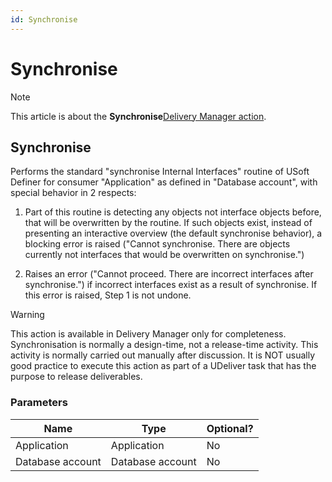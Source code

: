 ```yaml
---
id: Synchronise
---
```


# Synchronise



> [!NOTE]
> This article is about the **Synchronise**[Delivery Manager action](/docs/Continuous_delivery/Delivery_Manager_actions_by_name).

## **Synchronise**

Performs the standard "synchronise Internal Interfaces" routine of USoft Definer for consumer "Application" as defined in "Database account", with special behavior in 2 respects:

1. Part of this routine is detecting any objects not interface objects before, that will be overwritten by the routine. If such objects exist, instead of presenting an interactive overview (the default synchronise behavior), a blocking error is raised ("Cannot synchronise. There are objects currently not interfaces that would be overwritten on synchronise.")

2. Raises an error ("Cannot proceed. There are incorrect interfaces after synchronise.") if incorrect interfaces exist as a result of synchronise. If this error is raised, Step 1 is not undone.

> [!WARNING]
> This action is available in Delivery Manager only for completeness. Synchronisation is normally a design-time, not a release-time activity. This activity is normally carried out manually after discussion. It is NOT usually good practice to execute this action as part of a UDeliver task that has the purpose to release deliverables.

### Parameters

|**Name**|**Type**|**Optional?**|
|--------|--------|--------|
|Application|Application|No      |
|Database account|Database account|No      |



 